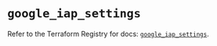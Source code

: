# `google_iap_settings`

Refer to the Terraform Registry for docs: [`google_iap_settings`](https://registry.terraform.io/providers/hashicorp/google-beta/6.36.1/docs/resources/google_iap_settings).
